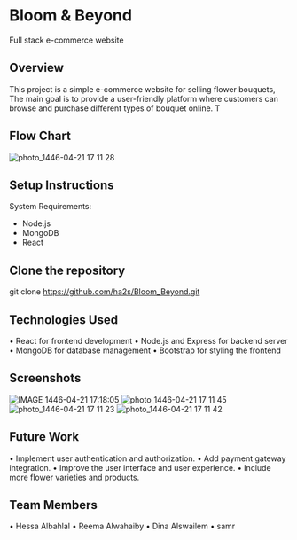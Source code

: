 
# Bloom & Beyond
Full stack e-commerce website

## Overview
This project is a simple e-commerce website for selling flower bouquets, The main goal is to provide a user-friendly platform where customers can browse and purchase different types of bouquet online. T

## Flow Chart
![photo_1446-04-21 17 11 28](https://github.com/user-attachments/assets/c01e65ae-dda0-45c9-9760-e0f798333c33)


## Setup Instructions
System Requirements:
   - Node.js 
   - MongoDB 
   - React

## Clone the repository
   git clone https://github.com/ha2s/Bloom_Beyond.git


    

## Technologies Used

 • React for frontend development
 • Node.js and Express for backend server
 • MongoDB for database management
 • Bootstrap for styling the frontend

## Screenshots
![IMAGE 1446-04-21 17:18:05](https://github.com/user-attachments/assets/95e254a5-facf-47e6-b32d-dd04c42c2ed9)
  ![photo_1446-04-21 17 11 45](https://github.com/user-attachments/assets/fac1b90f-662e-425d-b140-11f45d754907)
![photo_1446-04-21 17 11 23](https://github.com/user-attachments/assets/86be1d72-a650-4d8c-ac5f-a1818178409b)
![photo_1446-04-21 17 11 42](https://github.com/user-attachments/assets/ed464e91-dfb0-47ab-9a59-6ca015e3f90f)



## Future Work

 • Implement user authentication and authorization.
 • Add payment gateway integration.
 • Improve the user interface and user experience.
 • Include more flower varieties and products.


## Team Members

 • Hessa Albahlal 
 • Reema Alwahaiby
 • Dina Alswailem
 • samr 
